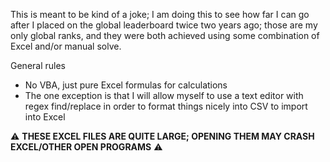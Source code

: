 This is meant to be kind of a joke; I am doing this to see how far I can go after I placed on the global leaderboard twice two years ago; those are my only global ranks, and they were both achieved using some combination of Excel and/or manual solve. 

General rules
- No VBA, just pure Excel formulas for calculations
- The one exception is that I will allow myself to use a text editor with regex find/replace in order to format things nicely into CSV to import into Excel

:warning: **THESE EXCEL FILES ARE QUITE LARGE; OPENING THEM MAY CRASH EXCEL/OTHER OPEN PROGRAMS** :warning:
